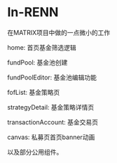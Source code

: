 # In-RENN

在MATRIX项目中做的一点微小的工作


home: 首页基金筛选逻辑

fundPool: 基金池创建

fundPoolEditor: 基金池编辑功能

fofList: 基金策略页

strategyDetail: 基金策略详情页

transactionAccount: 基金交易页

canvas: 私募页首页banner动画

以及部分公用组件。